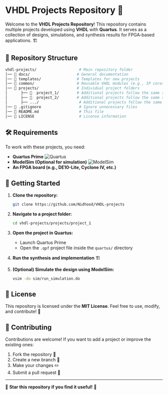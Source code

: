 # VHDL Projects Repository 🚀

Welcome to the **VHDL Projects Repository**! This repository contains multiple projects developed using **VHDL** with **Quartus**. It serves as a collection of designs, simulations, and synthesis results for FPGA-based applications. 🏗️

## 📂 Repository Structure

```bash
vhdl-projects/                   # Main repository folder
│── 📂 docs/                     # General documentation
│── 📂 templates/                # Templates for new projects
│── 📂 common/                   # Reusable VHDL modules (e.g., IP cores, components)
│── 📂 projects/                 # Individual project folders
│      ├── 📂  project_1/        # Additional projects follow the same structure
│      ├── 📂  project_2/        # Additional projects follow the same structure
│      ├── .../                  # Additional projects follow the same structure
│── 📝 .gitignore                 # Ignore unnecessary files
│── 📝 README.md                  # This file
│── 📝 LICENSE                    # License information
```

## 🛠️ Requirements

To work with these projects, you need:

- **Quartus Prime** ![Quartus](https://img.shields.io/badge/Quartus-21.1-blue)
- **ModelSim (Optional for simulation)** ![ModelSim](https://img.shields.io/badge/ModelSim-2023.2-green)
- **An FPGA board (e.g., DE10-Lite, Cyclone IV, etc.)**

## 🚀 Getting Started

1. **Clone the repository:**
   ```bash
   git clone https://github.com/Nidhood/VHDL-projects
   ```
2. **Navigate to a project folder:**
   ```bash
   cd vhdl-projects/projects/project_1
   ```
3. **Open the project in Quartus:**
   - Launch Quartus Prime
   - Open the `.qpf` project file inside the `quartus/` directory

4. **Run the synthesis and implementation** 🏗️

5. **(Optional) Simulate the design using ModelSim:**
   ```bash
   vsim -do sim/run_simulation.do
   ```

## 📜 License

This repository is licensed under the **MIT License**. Feel free to use, modify, and contribute! 📜

## 🤝 Contributing

Contributions are welcome! If you want to add a project or improve the existing ones:

1. Fork the repository 🍴
2. Create a new branch 🔀
3. Make your changes ✏️
4. Submit a pull request 🚀

---

🌟 **Star this repository if you find it useful!** 🌟
